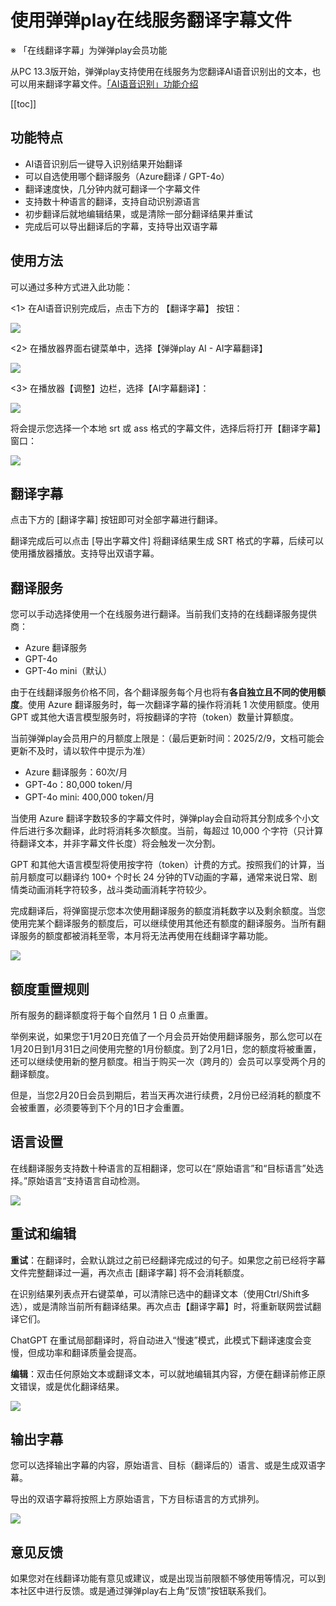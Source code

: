 # 使用弹弹play在线服务翻译字幕文件

※ 「在线翻译字幕」为弹弹play会员功能

从PC 13.3版开始，弹弹play支持使用在线服务为您翻译AI语音识别出的文本，也可以用来翻译字幕文件。[「AI语音识别」功能介绍](使用AI语音识别为视频生成字幕.html)

[[toc]]

## 功能特点

- AI语音识别后一键导入识别结果开始翻译
- 可以自选使用哪个翻译服务（Azure翻译 / GPT-4o）
- 翻译速度快，几分钟内就可翻译一个字幕文件
- 支持数十种语言的翻译，支持自动识别源语言
- 初步翻译后就地编辑结果，或是清除一部分翻译结果并重试
- 完成后可以导出翻译后的字幕，支持导出双语字幕

## 使用方法

可以通过多种方式进入此功能：

&lt;1&gt; 在AI语音识别完成后，点击下方的 【翻译字幕】 按钮：

![](https://txc.gtimg.com/data/104929/2023/1130/aa37869aa9347ed38f224ac11ab15734.png)

&lt;2&gt; 在播放器界面右键菜单中，选择【弹弹play AI - AI字幕翻译】

![](https://txc.gtimg.com/data/104929/2023/1130/a6018e724798a6eb1c11acf256510d9e.png)

&lt;3&gt; 在播放器【调整】边栏，选择【AI字幕翻译】：

![](https://txc.gtimg.com/data/104929/2023/1130/0093591c6676d2558ca609ec5e69f753.png)

将会提示您选择一个本地 srt 或 ass 格式的字幕文件，选择后将打开【翻译字幕】窗口：

![](https://txc.gtimg.com/data/104929/2023/1130/9da3f9c0a792d0a57cb9e94ca9e53336.png)

## 翻译字幕

点击下方的 [翻译字幕] 按钮即可对全部字幕进行翻译。

翻译完成后可以点击 [导出字幕文件] 将翻译结果生成 SRT 格式的字幕，后续可以使用播放器播放。支持导出双语字幕。

## 翻译服务

您可以手动选择使用一个在线服务进行翻译。当前我们支持的在线翻译服务提供商：

- Azure 翻译服务
- GPT-4o
- GPT-4o mini（默认）

由于在线翻译服务价格不同，各个翻译服务每个月也将有**各自独立且不同的使用额度**。使用 Azure 翻译服务时，每一次翻译字幕的操作将消耗 1 次使用额度。使用 GPT 或其他大语言模型服务时，将按翻译的字符（token）数量计算额度。

当前弹弹play会员用户的月额度上限是：（最后更新时间：2025/2/9，文档可能会更新不及时，请以软件中提示为准）

- Azure 翻译服务：60次/月
- GPT-4o：80,000 token/月
- GPT-4o mini: 400,000 token/月

当使用 Azure 翻译字数较多的字幕文件时，弹弹play会自动将其分割成多个小文件后进行多次翻译，此时将消耗多次额度。当前，每超过 10,000 个字符（只计算待翻译文本，并非字幕文件长度）将会触发一次分割。

GPT 和其他大语言模型将使用按字符（token）计费的方式。按照我们的计算，当前月额度可以翻译约 100+ 个时长 24 分钟的TV动画的字幕，通常来说日常、剧情类动画消耗字符较多，战斗类动画消耗字符较少。

完成翻译后，将弹窗提示您本次使用翻译服务的额度消耗数字以及剩余额度。当您使用完某个翻译服务的额度后，可以继续使用其他还有额度的翻译服务。当所有翻译服务的额度都被消耗至零，本月将无法再使用在线翻译字幕功能。

![](https://txc.gtimg.com/data/104929/2023/0505/dffa6685c654f66db5370380bc1a9d2e.png)

## 额度重置规则

所有服务的翻译额度将于每个自然月 1 日 0 点重置。

举例来说，如果您于1月20日充值了一个月会员开始使用翻译服务，那么您可以在1月20日到1月31日之间使用完整的1月份额度。到了2月1日，您的额度将被重置，还可以继续使用新的整月额度。相当于购买一次（跨月的）会员可以享受两个月的翻译额度。

但是，当您2月20日会员到期后，若当天再次进行续费，2月份已经消耗的额度不会被重置，必须要等到下个月的1日才会重置。

## 语言设置

在线翻译服务支持数十种语言的互相翻译，您可以在“原始语言”和“目标语言”处选择。”原始语言“支持语言自动检测。

![](https://txc.gtimg.com/data/104929/2023/0330/22a55e4ef431fa8288dac956c27f66fc.png)

## 重试和编辑

**重试**：在翻译时，会默认跳过之前已经翻译完成过的句子。如果您之前已经将字幕文件完整翻译过一遍，再次点击 [翻译字幕] 将不会消耗额度。

在识别结果列表点开右键菜单，可以清除已选中的翻译文本（使用Ctrl/Shift多选），或是清除当前所有翻译结果。再次点击【翻译字幕】时，将重新联网尝试翻译它们。

ChatGPT 在重试局部翻译时，将自动进入“慢速”模式，此模式下翻译速度会变慢，但成功率和翻译质量会提高。

**编辑**：双击任何原始文本或翻译文本，可以就地编辑其内容，方便在翻译前修正原文错误，或是优化翻译结果。

![](https://txc.gtimg.com/data/104929/2023/0505/274a7cc30b0fed99d9539b3efe656cdf.png)

## 输出字幕

您可以选择输出字幕的内容，原始语言、目标（翻译后的）语言、或是生成双语字幕。

导出的双语字幕将按照上方原始语言，下方目标语言的方式排列。

![](https://txc.gtimg.com/data/104929/2023/0330/93135c7259d2d5c2c96b4c7d863f4ce7.png)

## 意见反馈

如果您对在线翻译功能有意见或建议，或是出现当前限额不够使用等情况，可以到本社区中进行反馈。或是通过弹弹play右上角“反馈”按钮联系我们。
